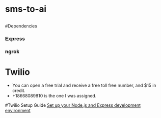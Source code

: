 # sms-to-ai

##

#Dependencies

### Express

### ngrok

# Twilio

-   You can open a free trial and receive a free toll free number, and $15 in credit.
-   +18668089810 is the one I was assigned.

#Twilio Setup Guide
[Set up your Node.js and Express development environment](https://www.twilio.com/docs/usage/tutorials/how-to-set-up-your-node-js-and-express-development-environment#:~:text=Start%20a%20new%20Node.&text=js%20project%20we%20should%20run,will%20create%20a%20new%20package.)
